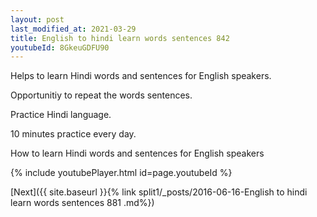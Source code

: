 ```yaml
---
layout: post
last_modified_at: 2021-03-29
title: English to hindi learn words sentences 842 
youtubeId: 8GkeuGDFU90
---
```

 
 
Helps to learn Hindi words and sentences for English speakers.

Opportunitiy to repeat the words sentences. 

Practice Hindi language. 
 
10 minutes practice every day. 
 
How to learn Hindi words and sentences for English speakers 
 
{% include youtubePlayer.html id=page.youtubeId %}
 
 
[Next]({{ site.baseurl }}{% link  split1/_posts/2016-06-16-English to hindi learn words sentences 881 .md%})
 
